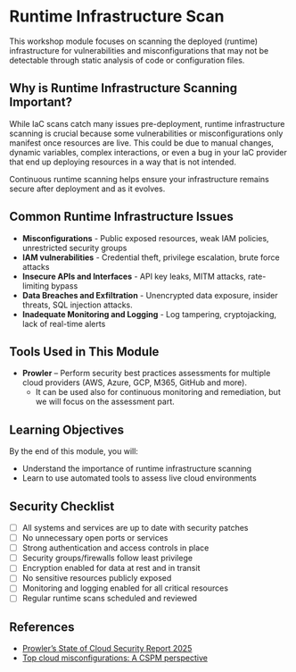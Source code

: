 # Runtime Infrastructure Scan

This workshop module focuses on scanning the deployed (runtime) infrastructure for vulnerabilities and misconfigurations that may not be detectable through static analysis of code or configuration files.

## Why is Runtime Infrastructure Scanning Important?

While IaC scans catch many issues pre-deployment, runtime infrastructure scanning is crucial because some vulnerabilities or misconfigurations only manifest once resources are live. This could be due to manual changes, dynamic variables, complex interactions, or even a bug in your IaC provider that end up deploying resources in a way that is not intended.

Continuous runtime scanning helps ensure your infrastructure remains secure after deployment and as it evolves.


## Common Runtime Infrastructure Issues

- **Misconfigurations** - Public exposed resources, weak IAM policies, unrestricted security groups
- **IAM vulnerabilities** - Credential theft, privilege escalation, brute force attacks
- **Insecure APIs and Interfaces** - API key leaks, MITM attacks, rate-limiting bypass
- **Data Breaches and Exfiltration** - Unencrypted data exposure, insider threats, SQL injection attacks.
- **Inadequate Monitoring and Logging** - Log tampering, cryptojacking, lack of real-time alerts

## Tools Used in This Module

- **Prowler** – Perform security best practices assessments for multiple cloud providers (AWS, Azure, GCP, M365, GitHub and more).
  - It can be used also for continuous monitoring and remediation, but we will focus on the assessment part.

## Learning Objectives

By the end of this module, you will:
- Understand the importance of runtime infrastructure scanning
- Learn to use automated tools to assess live cloud environments


## Security Checklist

- [ ] All systems and services are up to date with security patches
- [ ] No unnecessary open ports or services
- [ ] Strong authentication and access controls in place
- [ ] Security groups/firewalls follow least privilege
- [ ] Encryption enabled for data at rest and in transit
- [ ] No sensitive resources publicly exposed
- [ ] Monitoring and logging enabled for all critical resources
- [ ] Regular runtime scans scheduled and reviewed

## References
- [Prowler’s State of Cloud Security Report 2025](https://prowler.com/blog/cloud-security-report-2025/)
- [Top cloud misconfigurations: A CSPM perspective](https://sysdig.com/blog/top-cloud-misconfigurations/)